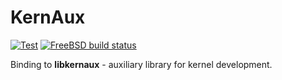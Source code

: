 KernAux
=======

[![Test](https://github.com/tailix/libkernaux/actions/workflows/test.yml/badge.svg)](https://github.com/tailix/libkernaux/actions/workflows/test.yml)
[![FreeBSD build status](https://api.cirrus-ci.com/github/tailix/libkernaux.svg?task=ruby)](https://cirrus-ci.com/github/tailix/libkernaux)

Binding to **libkernaux** - auxiliary library for kernel development.
